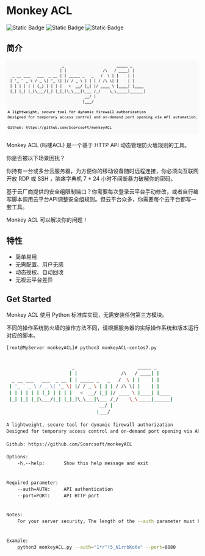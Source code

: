 # Monkey ACL

![Static Badge](https://img.shields.io/badge/License-MIT-blue)
![Static Badge](https://img.shields.io/badge/Scorcsoft%20-8A2BE2)
![Static Badge](https://img.shields.io/badge/Firewall%20Manage-00BA98)

## 简介

![start](images/start.png)

Monkey ACL (吗喽ACL) 是一个基于 HTTP API 动态管理防火墙规则的工具。

你是否被以下场景困扰？

你持有一台或多台云服务器，为方便你的移动设备随时远程连接，你必须向互联网开放 RDP 或 SSH ，脑瘫字典机 7 * 24 小时不间断暴力破解你的密码。

基于云厂商提供的安全组限制端口？你需要每次登录云平台手动修改，或者自行编写脚本调用云平台API调整安全组规则。但云平台众多，你需要每个云平台都写一套工具。

Monkey ACL 可以解决你的问题！


## 特性
- 简单易用
- 无需配置、用户无感
- 动态授权、自动回收
- 无视云平台差异


## Get Started

Monkey ACL 使用 Python 标准库实现，无需安装任何第三方模块。

不同的操作系统防火墙的操作方法不同，请根据服务器的实际操作系统和版本运行对应的脚本。


```bash
[root@MyServer monkeyACL]# python3 monkeyACL-centos7.py


                        _                       _____ _
                       | |                /\   / ____| |
  _ __ ___   ___  _ __ | | _____ _   _   /  \ | |    | |
 | '_ ` _ \ / _ \| '_ \| |/ / _ \ | | | / /\ \| |    | |
 | | | | | | (_) | | | |   <  __/ |_| |/ ____ \ |____| |____
 |_| |_| |_|\___/|_| |_|_|\_\___|\___ /_/    \_\_____|______|
                                  __/ |
                                 |___/

A lightweight, secure tool for dynamic firewall authorization
Designed for temporary access control and on-demand port opening via API automation.

Github: https://github.com/Scorcsoft/monkeyACL

Options:
    -h,--help: 		 Show this help message and exit


Required parameter:
    --auth=AUTH: 	 API authentication
    --port=PORT: 	 API HTTP port


Notes:
    For your server security, The length of the --auth parameter must be greater than 16, and it must contain uppercase letters, lowercase letters, numbers, and symbols


Example:
    python3 monkeyACL.py --auth="1*r^(5_N1rrbKo6e" --port=8080



